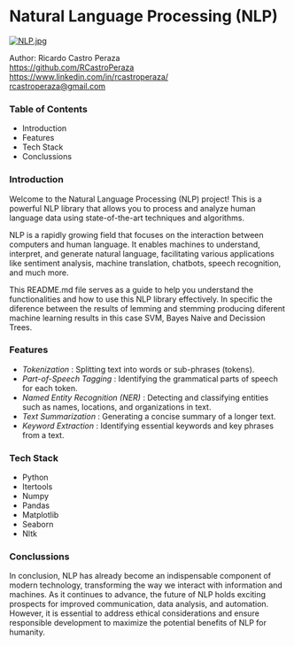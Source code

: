 # Natural Language Processing (NLP)
[![NLP.jpg](https://i.postimg.cc/ZKDZGsKt/NLP.jpg)](https://postimg.cc/XpFTF8CQ)

Author: Ricardo Castro Peraza <br>
https://github.com/RCastroPeraza <br>
https://www.linkedin.com/in/rcastroperaza/ <br>
rcastroperaza@gmail.com <br>


### Table of Contents
* Introduction
* Features
* Tech Stack
* Conclussions 

### Introduction
Welcome to the Natural Language Processing (NLP) project! This is a powerful NLP library that allows you to process and analyze human language data using state-of-the-art techniques and algorithms.

NLP is a rapidly growing field that focuses on the interaction between computers and human language. It enables machines to understand, interpret, and generate natural language, facilitating various applications like sentiment analysis, machine translation, chatbots, speech recognition, and much more.

This README.md file serves as a guide to help you understand the functionalities and how to use this NLP library effectively.  In specific the diference between the results of lemming and stemming producing diferent machine learning results in this case SVM, Bayes Naive and Decission Trees.

 ### Features
* *Tokenization* : Splitting text into words or sub-phrases (tokens).
* *Part-of-Speech Tagging* : Identifying the grammatical parts of speech for each token.
* *Named Entity Recognition (NER)* : Detecting and classifying entities such as names, locations, and organizations in text.
* *Text Summarization* : Generating a concise summary of a longer text.
* *Keyword Extraction* : Identifying essential keywords and key phrases from a text.

### Tech Stack
* Python
* Itertools
* Numpy
* Pandas
* Matplotlib
* Seaborn
* Nltk

### Conclussions

In conclusion, NLP has already become an indispensable component of modern technology, transforming the way we interact with information and machines. As it continues to advance, the future of NLP holds exciting prospects for improved communication, data analysis, and automation. However, it is essential to address ethical considerations and ensure responsible development to maximize the potential benefits of NLP for humanity.